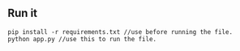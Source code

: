 
## Run it

```
pip install -r requirements.txt //use before running the file.
python app.py //use this to run the file.
```
